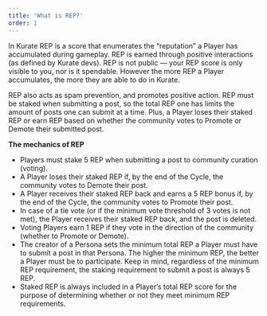 ```yaml
---
title: 'What is REP?'
order: 1
---
```


In Kurate REP is a score that enumerates the “reputation” a Player has accumulated during gameplay. REP is earned through positive interactions (as defined by Kurate devs). REP is not public — your REP score is only visible to you, nor is it spendable. However the more REP a Player accumulates, the more they are able to do in Kurate.

REP also acts as spam prevention, and promotes positive action. REP must be staked when submitting a post, so the total REP one has limits the amount of posts one can submit at a time. Plus, a Player loses their staked REP or earn REP based on whether the community votes to Promote or Demote their submitted post.

**The mechanics of REP**

* Players must stake 5 REP when submitting a post to community curation (voting).
* A Player loses their staked REP if, by the end of the Cycle, the community votes to Demote their post.
* A Player receives their staked REP back and earns a 5 REP bonus if, by the end of the Cycle, the community votes to Promote their post.
* In case of a tie vote (or if the minimum vote threshold of 3 votes is not met), the Player receives their staked REP back, and the post is deleted.
* Voting Players earn 1 REP if they vote in the direction of the community (whether to Promote or Demote).
* The creator of a Persona sets the minimum total REP a Player must have to submit a post in that Persona. The higher the minimum REP, the better a Player must be to participate. Keep in mind, regardless of the minimum REP requirement, the staking requirement to submit a post is always 5 REP.
* Staked REP is always included in a Player’s total REP score for the purpose of determining whether or not they meet minimum REP requirements.
